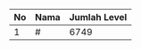 | No | Nama            | Jumlah Level |
|----|-----------------|--------------|
| 1  | #    |    6749        |
